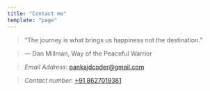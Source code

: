 ```yaml
---
title: "Contact me"
template: "page"
---
```


> “The journey is what brings us happiness not the destination.”

> ― Dan Millman, Way of the Peaceful Warrior

> *Email Address*: [pankajdcoder@gmail.com](gmailTo:pankajdcoder@gmail.com)

> *Contact number*: [+91 8627019381](phoneTo:+918627019381)